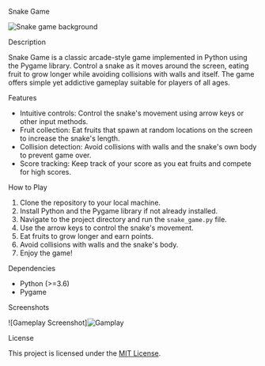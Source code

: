 Snake Game

![Snake game background](https://github.com/Parthivkoli/Basic-Snake-Game/assets/89799632/c77f8fc7-821c-49e3-968f-64c8e1e81997)


Description

Snake Game is a classic arcade-style game implemented in Python using the Pygame library. Control a snake as it moves around the screen, eating fruit to grow longer while avoiding collisions with walls and itself. The game offers simple yet addictive gameplay suitable for players of all ages.

Features

- Intuitive controls: Control the snake's movement using arrow keys or other input methods.
- Fruit collection: Eat fruits that spawn at random locations on the screen to increase the snake's length.
- Collision detection: Avoid collisions with walls and the snake's own body to prevent game over.
- Score tracking: Keep track of your score as you eat fruits and compete for high scores.

How to Play

1. Clone the repository to your local machine.
2. Install Python and the Pygame library if not already installed.
3. Navigate to the project directory and run the `snake_game.py` file.
4. Use the arrow keys to control the snake's movement.
5. Eat fruits to grow longer and earn points.
6. Avoid collisions with walls and the snake's body.
7. Enjoy the game!

Dependencies

- Python (>=3.6)
- Pygame

Screenshots

![Gameplay Screenshot]![Gamplay](https://github.com/Parthivkoli/Basic-Snake-Game/assets/89799632/eaf762df-31e5-4917-93c5-6826b90f5fd6)


License

This project is licensed under the [MIT License](LICENSE).
